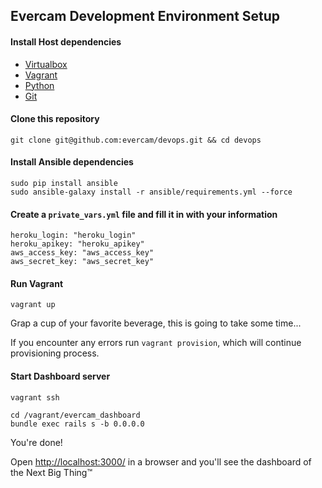 ## Evercam Development Environment Setup

#### Install Host dependencies 

* [Virtualbox](https://www.virtualbox.org/wiki/Downloads)
* [Vagrant](http://www.vagrantup.com/downloads.html)
* [Python](https://www.python.org/downloads/)
* [Git](http://git-scm.com/downloads)

#### Clone this repository

```
git clone git@github.com:evercam/devops.git && cd devops
```

#### Install Ansible dependencies

```
sudo pip install ansible
sudo ansible-galaxy install -r ansible/requirements.yml --force
```

#### Create a `private_vars.yml` file and fill it in with your information

```
heroku_login: "heroku_login"
heroku_apikey: "heroku_apikey"
aws_access_key: "aws_access_key"
aws_secret_key: "aws_secret_key"
```

#### Run Vagrant

```
vagrant up
```

Grap a cup of your favorite beverage, this is going to take some time...

If you encounter any errors run `vagrant provision`, which will continue provisioning process.

#### Start Dashboard server

```
vagrant ssh

cd /vagrant/evercam_dashboard
bundle exec rails s -b 0.0.0.0
```

You're done!

Open [http://localhost:3000/](http://localhost:3000/) in a browser and you'll see the dashboard of the Next Big Thing&trade;
